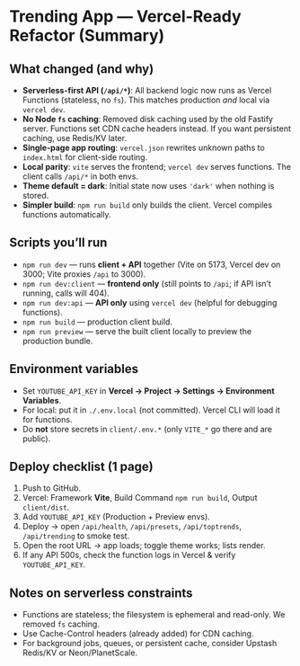 # Trending App — Vercel-Ready Refactor (Summary)

## What changed (and why)

- **Serverless-first API (`/api/*`)**: All backend logic now runs as Vercel Functions (stateless, no `fs`). This matches production *and* local via `vercel dev`.
- **No Node `fs` caching**: Removed disk caching used by the old Fastify server. Functions set CDN cache headers instead. If you want persistent caching, use Redis/KV later.
- **Single-page app routing**: `vercel.json` rewrites unknown paths to `index.html` for client-side routing.
- **Local parity**: `vite` serves the frontend; `vercel dev` serves functions. The client calls `/api/*` in both envs.
- **Theme default = dark**: Initial state now uses `'dark'` when nothing is stored.
- **Simpler build**: `npm run build` only builds the client. Vercel compiles functions automatically.

## Scripts you’ll run

- `npm run dev` — runs **client + API** together (Vite on 5173, Vercel dev on 3000; Vite proxies `/api` to 3000).
- `npm run dev:client` — **frontend only** (still points to `/api`; if API isn’t running, calls will 404).
- `npm run dev:api` — **API only** using `vercel dev` (helpful for debugging functions).
- `npm run build` — production client build.
- `npm run preview` — serve the built client locally to preview the production bundle.

## Environment variables

- Set `YOUTUBE_API_KEY` in **Vercel → Project → Settings → Environment Variables**.
- For local: put it in `./.env.local` (not committed). Vercel CLI will load it for functions.
- Do **not** store secrets in `client/.env.*` (only `VITE_*` go there and are public).

## Deploy checklist (1 page)

1. Push to GitHub.
2. Vercel: Framework **Vite**, Build Command `npm run build`, Output `client/dist`.
3. Add `YOUTUBE_API_KEY` (Production + Preview envs).
4. Deploy → open `/api/health`, `/api/presets`, `/api/toptrends`, `/api/trending` to smoke test.
5. Open the root URL → app loads; toggle theme works; lists render.
6. If any API 500s, check the function logs in Vercel & verify `YOUTUBE_API_KEY`.

## Notes on serverless constraints

- Functions are stateless; the filesystem is ephemeral and read-only. We removed `fs` caching.
- Use Cache-Control headers (already added) for CDN caching.
- For background jobs, queues, or persistent cache, consider Upstash Redis/KV or Neon/PlanetScale.